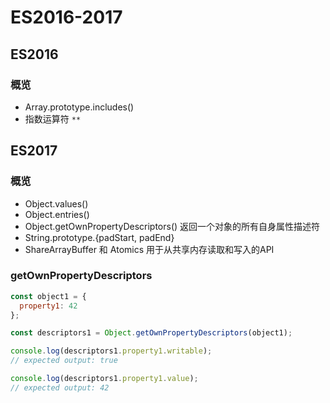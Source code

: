
# ES2016-2017

## ES2016

### 概览

+ Array.prototype.includes()
+ 指数运算符 `**`

## ES2017

### 概览

+ Object.values()
+ Object.entries()
+ Object.getOwnPropertyDescriptors() 返回一个对象的所有自身属性描述符
+ String.prototype.{padStart, padEnd}
+ ShareArrayBuffer 和 Atomics 用于从共享内存读取和写入的API


### getOwnPropertyDescriptors

```js
const object1 = {
  property1: 42
};

const descriptors1 = Object.getOwnPropertyDescriptors(object1);

console.log(descriptors1.property1.writable);
// expected output: true

console.log(descriptors1.property1.value);
// expected output: 42

```